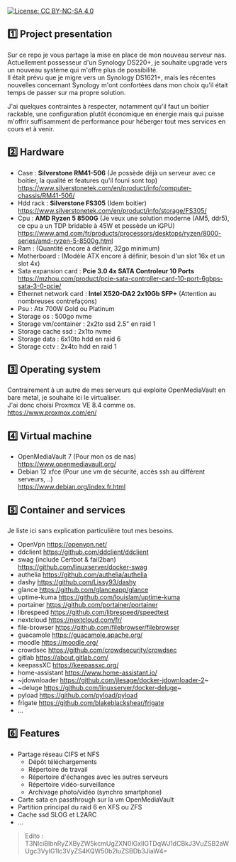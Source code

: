 [![License: CC BY-NC-SA 4.0](https://img.shields.io/badge/License-CC_BY--NC--SA_4.0-lightgrey.svg)](https://creativecommons.org/licenses/by-nc-sa/4.0/)

## :one: Project presentation
Sur ce repo je vous partage la mise en place de mon nouveau serveur nas.  
Actuellement possesseur d'un Synology DS220+, je souhaite upgrade vers un nouveau système qui m'offre plus de possibilité.  
Il était prévu que je migre vers un Synology DS1621+, mais les récentes nouvelles concernant Synology m'ont confortées dans mon choix qu'il était temps de passer sur ma propre solution.  

J'ai quelques contraintes à respecter, notamment qu'il faut un boitier rackable, une configuration plutôt économique en énergie mais qui puisse m'offrir suffisamment de performance pour héberger tout mes services en cours et à venir.  


## :two: Hardware
- Case : **Silverstone RM41-506** (Je possède déjà un serveur avec ce boitier, la qualité et features qu'il founi sont top)  
  https://www.silverstonetek.com/en/product/info/computer-chassis/RM41-506/
- Hdd rack : **Silverstone FS305** (Idem boitier)  
  https://www.silverstonetek.com/en/product/info/storage/FS305/
- Cpu : **AMD Ryzen 5 8500G** (Je veux une solution moderne (AM5, ddr5), ce cpu a un TDP bridable à 45W et possède un iGPU)  
  https://www.amd.com/fr/products/processors/desktops/ryzen/8000-series/amd-ryzen-5-8500g.html
- Ram : (Quantité encore à définir, 32go minimum)
- Motherboard : (Modèle ATX encore à définir, besoin d'un slot 16x et un slot 4x)
- Sata expansion card : **Pcie 3.0 4x SATA Controleur 10 Ports**  
  https://mzhou.com/product/pcie-sata-controller-card-10-port-6gbps-sata-3-0-pcie/
- Ethernet network card : **Intel X520-DA2 2x10Gb SFP+** (Attention au nombreuses contrefaçons)
- Psu : Atx 700W Gold ou Platinum
- Storage os : 500go nvme
- Storage vm/container : 2x2to ssd 2.5" en raid 1
- Storage cache ssd : 2x1to nvme
- Storage data : 6x10to hdd en raid 6
- Storage cctv : 2x4to hdd en raid 1


## :three: Operating system
Contrairement à un autre de mes serveurs qui exploite OpenMediaVault en bare metal, je souhaite ici le virtualiser.  
J'ai donc choisi Proxmox VE 8.4 comme os.  
https://www.proxmox.com/en/


## :four: Virtual machine
- OpenMediaVault 7 (Pour mon os de nas)  
  https://www.openmediavault.org/
- Debian 12 xfce (Pour une vm de sécurité, accès ssh au différent serveurs, ..)  
  https://www.debian.org/index.fr.html


## :five: Container and services
Je liste ici sans explication particulière tout mes besoins.
- OpenVpn https://openvpn.net/
- ddclient https://github.com/ddclient/ddclient
- swag (include Certbot & fail2ban) https://github.com/linuxserver/docker-swag
- authelia https://github.com/authelia/authelia
- dashy https://github.com/Lissy93/dashy
- glance https://github.com/glanceapp/glance
- uptime-kuma https://github.com/louislam/uptime-kuma
- portainer https://github.com/portainer/portainer
- librespeed https://github.com/librespeed/speedtest
- nextcloud https://nextcloud.com/fr/
- file-browser https://github.com/filebrowser/filebrowser
- guacamole https://guacamole.apache.org/
- moodle https://moodle.org/
- crowdsec https://github.com/crowdsecurity/crowdsec
- gitlab https://about.gitlab.com/
- keepassXC https://keepassxc.org/
- home-assistant https://www.home-assistant.io/
- ~jdownloader https://github.com/jlesage/docker-jdownloader-2~
- ~deluge https://github.com/linuxserver/docker-deluge~
- pyload https://github.com/pyload/pyload
- frigate https://github.com/blakeblackshear/frigate
- ...


## :six: Features
- Partage réseau CIFS et NFS
  - Dépôt téléchargements
  - Répertoire de travail
  - Répertoire d'échanges avec les autres serveurs
  - Répertoire vidéo-surveillance
  - Archivage photo/vidéo (synchro smartphone)
- Carte sata en passthrough sur la vm OpenMediaVault
- Partition principal du raid 6 en XFS ou ZFS
- Cache ssd SLOG et L2ARC
- ...



> Edito : T3NlciBlbnRyZXByZW5kcmUgZXN0IGxlIGTDqWJ1dCBkJ3VuZSB2aWUgc3VyIG1lc3VyZS4KQW50b2luZSBDb3JiaW4=
